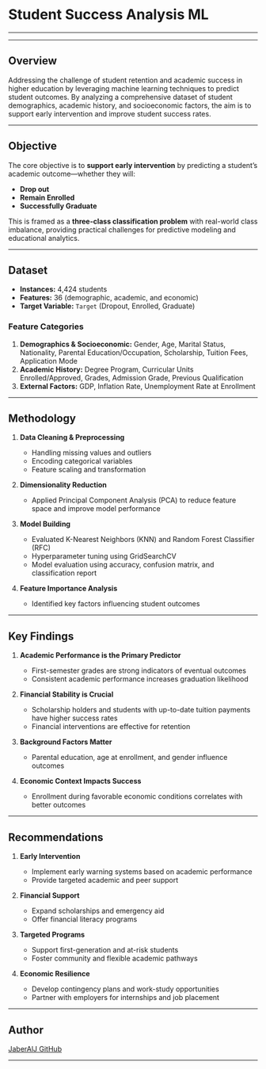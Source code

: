 # Student Success Analysis ML

---

---

## Overview

Addressing the challenge of student retention and academic success in higher education by leveraging machine learning techniques to predict student outcomes. By analyzing a comprehensive dataset of student demographics, academic history, and socioeconomic factors, the aim is to support early intervention and improve student success rates.

---

## Objective

The core objective is to **support early intervention** by predicting a student’s academic outcome—whether they will:

- **Drop out**
- **Remain Enrolled**
- **Successfully Graduate**

This is framed as a **three-class classification problem** with real-world class imbalance, providing practical challenges for predictive modeling and educational analytics.

---

## Dataset

- **Instances:** 4,424 students
- **Features:** 36 (demographic, academic, and economic)
- **Target Variable:** `Target` (Dropout, Enrolled, Graduate)

### Feature Categories

1. **Demographics & Socioeconomic:** Gender, Age, Marital Status, Nationality, Parental Education/Occupation, Scholarship, Tuition Fees, Application Mode
2. **Academic History:** Degree Program, Curricular Units Enrolled/Approved, Grades, Admission Grade, Previous Qualification
3. **External Factors:** GDP, Inflation Rate, Unemployment Rate at Enrollment

---

## Methodology

1. **Data Cleaning & Preprocessing**
   - Handling missing values and outliers
   - Encoding categorical variables
   - Feature scaling and transformation

2. **Dimensionality Reduction**
   - Applied Principal Component Analysis (PCA) to reduce feature space and improve model performance

3. **Model Building**
   - Evaluated K-Nearest Neighbors (KNN) and Random Forest Classifier (RFC)
   - Hyperparameter tuning using GridSearchCV
   - Model evaluation using accuracy, confusion matrix, and classification report

4. **Feature Importance Analysis**
   - Identified key factors influencing student outcomes

---

## Key Findings

1. **Academic Performance is the Primary Predictor**
   - First-semester grades are strong indicators of eventual outcomes
   - Consistent academic performance increases graduation likelihood

2. **Financial Stability is Crucial**
   - Scholarship holders and students with up-to-date tuition payments have higher success rates
   - Financial interventions are effective for retention

3. **Background Factors Matter**
   - Parental education, age at enrollment, and gender influence outcomes

4. **Economic Context Impacts Success**
   - Enrollment during favorable economic conditions correlates with better outcomes

---

## Recommendations

1. **Early Intervention**
   - Implement early warning systems based on academic performance
   - Provide targeted academic and peer support

2. **Financial Support**
   - Expand scholarships and emergency aid
   - Offer financial literacy programs

3. **Targeted Programs**
   - Support first-generation and at-risk students
   - Foster community and flexible academic pathways

4. **Economic Resilience**
   - Develop contingency plans and work-study opportunities
   - Partner with employers for internships and job placement

---

## Author

[JaberAlJ GitHub](https://github.com/JaberAlJ)

---


